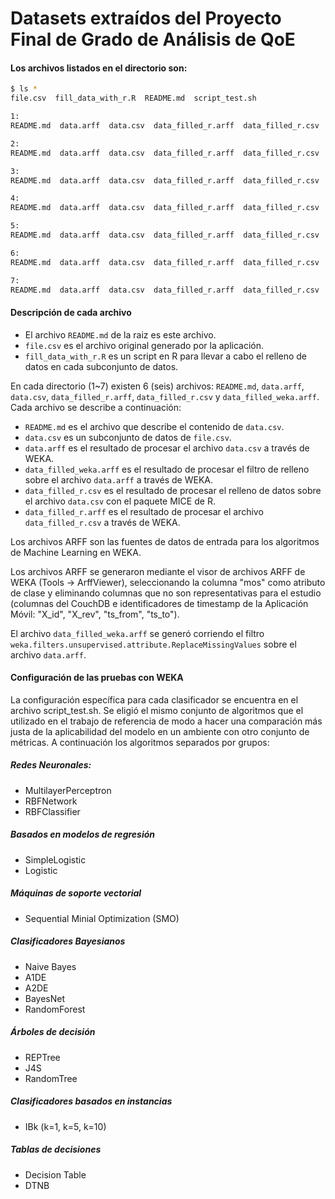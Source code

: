 # Datasets extraídos del Proyecto Final de Grado de Análisis de QoE

#### Los archivos listados en el directorio son:

```sh
$ ls *
file.csv  fill_data_with_r.R  README.md  script_test.sh

1:
README.md  data.arff  data.csv  data_filled_r.arff  data_filled_r.csv  data_filled_weka.arff

2:
README.md  data.arff  data.csv  data_filled_r.arff  data_filled_r.csv  data_filled_weka.arff

3:
README.md  data.arff  data.csv  data_filled_r.arff  data_filled_r.csv  data_filled_weka.arff

4:
README.md  data.arff  data.csv  data_filled_r.arff  data_filled_r.csv  data_filled_weka.arff

5:
README.md  data.arff  data.csv  data_filled_r.arff  data_filled_r.csv  data_filled_weka.arff

6:
README.md  data.arff  data.csv  data_filled_r.arff  data_filled_r.csv  data_filled_weka.arff

7:
README.md  data.arff  data.csv  data_filled_r.arff  data_filled_r.csv  data_filled_weka.arff
```
#### Descripción de cada archivo
* El archivo `README.md` de la raiz es este archivo.
* `file.csv` es el archivo original generado por la aplicación.
* `fill_data_with_r.R` es un script en R para llevar a cabo el relleno de datos en cada subconjunto de datos.

En cada directorio (1~7) existen 6 (seis) archivos: `README.md`, `data.arff`, `data.csv`, `data_filled_r.arff`, `data_filled_r.csv` y `data_filled_weka.arff`. Cada archivo se describe a continuación:

* `README.md` es el archivo que describe el contenido de `data.csv`.
* `data.csv` es un subconjunto de datos de `file.csv`.
* `data.arff` es el resultado de procesar el archivo `data.csv` a través de WEKA.
* `data_filled_weka.arff` es el resultado de procesar el filtro de relleno sobre el archivo `data.arff` a través de WEKA.
* `data_filled_r.csv` es el resultado de procesar el relleno de datos sobre el archivo `data.csv` con el paquete MICE de R.
* `data_filled_r.arff` es el resultado de procesar el archivo `data_filled_r.csv` a través de WEKA.

Los archivos ARFF son las fuentes de datos de entrada para los algoritmos de Machine Learning en WEKA.

Los archivos ARFF se generaron mediante el visor de archivos ARFF de WEKA (Tools -> ArffViewer), seleccionando la columna "mos" como atributo de clase y eliminando columnas que no son representativas para el estudio (columnas del CouchDB e identificadores de timestamp de la Aplicación Móvil: "X_id", "X_rev", "ts_from", "ts_to").

El archivo `data_filled_weka.arff` se generó corriendo el filtro `weka.filters.unsupervised.attribute.ReplaceMissingValues` sobre el archivo `data.arff`.

#### Configuración de las pruebas con WEKA

La configuración específica para cada clasificador se encuentra en el archivo script_test.sh.
Se eligió el mismo conjunto de algoritmos que el utilizado en el trabajo de referencia de modo a hacer una comparación más justa de la aplicabilidad del modelo en un ambiente con otro conjunto de métricas.
A continuación los algoritmos separados por grupos:
##### Redes Neuronales:
- MultilayerPerceptron
- RBFNetwork
- RBFClassifier
##### Basados en modelos de regresión
- SimpleLogistic
- Logistic
##### Máquinas de soporte vectorial
- Sequential Minial Optimization (SMO)
##### Clasificadores Bayesianos
- Naive Bayes
- A1DE
- A2DE
- BayesNet
- RandomForest
##### Árboles de decisión
- REPTree
- J4S
- RandomTree
##### Clasificadores basados en instancias
- IBk (k=1, k=5, k=10)
##### Tablas de decisiones
- Decision Table
- DTNB
